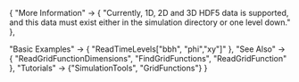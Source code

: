{
  "More Information" ->
   {
    "Currently, 1D, 2D and 3D HDF5 data is supported, and this data must exist either in the simulation directory or one level down."
   },

  "Basic Examples" -> {
    "ReadTimeLevels[\"bbh\", \"phi\",\"xy\"]"
    },
  "See Also" -> {
    "ReadGridFunctionDimensions", "FindGridFunctions", "ReadGridFunction"
   },
  "Tutorials" -> {"SimulationTools", "GridFunctions"}
}
